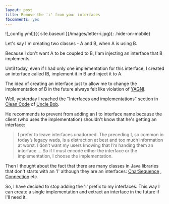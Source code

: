 ```yaml
---
layout: post
title: Remove the 'i' from your interfaces
fbcomments: yes
---
```


![_config.yml]({{ site.baseurl }}/images/letter-i.jpg){: .hide-on-mobile}

Let's say I'm creating two classes - A and B, when A is using B.

Because I don't want A to be coupled to B, I'am injecting an interface that B implements.

Until today, even if I had only one implementation for this interface, I created an interface called IB, implement it in B and inject it to A.

The idea of creating an interface just to allow me to change the implementation of B in the future always felt like violation of [YAGNI](http://c2.com/xp/YouArentGonnaNeedIt.html).

Well, yesterday I reached the "Interfaces and implementations" section in [Clean Code](http://www.amazon.com/Clean-Code-Handbook-Software-Craftsmanship/dp/0132350882) of [Uncle Bob](http://www.objectmentor.com/omTeam/martin_r.html).

He recommends  to prevent from adding an I to interface name because the client (who uses the implementation) shouldn't know that he's getting an interface:
> I prefer to leave interfaces unadorned. The preceding I, so common in today’s legacy wads, is a distraction at best and too much information at worst. I don’t want my users knowing that I’m handing them an interface.... So if I must encode either the interface or the implementation, I choose the implementation.

Then I  thought about the fact that there are many classes in Java libraries that don't starts with an 'I' although they are an interfaces: [CharSequence](http://docs.oracle.com/javase/6/docs/api/java/lang/CharSequence.html) , [Connection](http://docs.oracle.com/javase/6/docs/api/java/sql/Connection.html) etc.

So, I have decided to stop adding the 'I' prefix to my interfaces. This way I can create a single implementation and extract an interface in the future if I'll need it.

